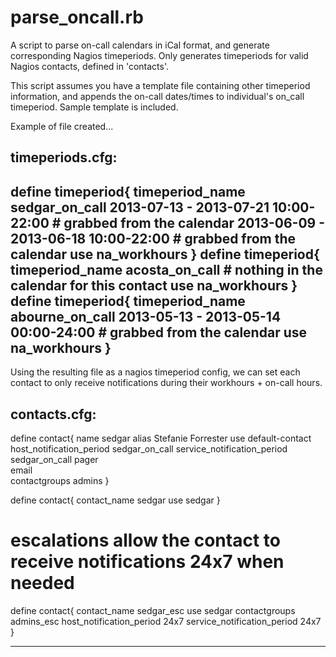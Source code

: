 parse_oncall.rb
===============

A script to parse on-call calendars in iCal format, and generate corresponding Nagios timeperiods. Only generates timeperiods for valid Nagios contacts, defined in 'contacts'.

This script assumes you have a template file containing other timeperiod information, and appends the on-call dates/times to individual's on_call timeperiod. Sample template is included.

Example of file created...

timeperiods.cfg:
--------------------------------------------
define timeperiod{
    timeperiod_name         sedgar_on_call
    2013-07-13 - 2013-07-21  10:00-22:00  # grabbed from the calendar
    2013-06-09 - 2013-06-18  10:00-22:00  # grabbed from the calendar
    use                     na_workhours
}
define timeperiod{
    timeperiod_name         acosta_on_call # nothing in the calendar for this contact
    use                     na_workhours
}
define timeperiod{
    timeperiod_name         abourne_on_call
    2013-05-13 - 2013-05-14  00:00-24:00   # grabbed from the calendar
    use                     na_workhours
}
--------------------------------------------

Using the resulting file as a nagios timeperiod config, we can set each contact to only receive notifications during their workhours + on-call hours.

contacts.cfg:
--------------------------------------------
define contact{
        name                            sedgar
        alias                           Stefanie Forrester
        use                             default-contact
        host_notification_period        sedgar_on_call
        service_notification_period     sedgar_on_call
        pager                           
        email                           
        contactgroups                   admins
        }

define contact{
        contact_name                    sedgar
        use                             sedgar
        }

# escalations allow the contact to receive notifications 24x7 when needed
define contact{
        contact_name                    sedgar_esc
        use                             sedgar
        contactgroups                   admins_esc
        host_notification_period        24x7
        service_notification_period     24x7
        }

--------------------------------------------

